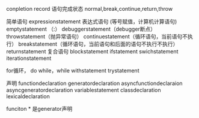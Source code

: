 conpletion record 语句完成状态
normal,break,continue,return,throw

简单语句
expressionstatement  表达式语句 (等号赋值，计算机计算语句)
emptystatement （:）
debuggerstatement（debugger断点）
throwstatement（抛异常语句）
continuestatement（循环语句，当前语句不执行）
breakstatement（循环语句，当前语句和后面的语句不执行不执行）
returnstatement
复合语句
blockstatement
ifstatement
swichstatement
iterationstatement

for循环， do while，while
withstatement
trystatement


声明
functiondeclaration
generatordeclaration
asyncfunctiondeclaraion
asyncgeneratordeclaration
variablestatement
classdeclaration
lexicaldeclaration

funciton * 是generator声明
